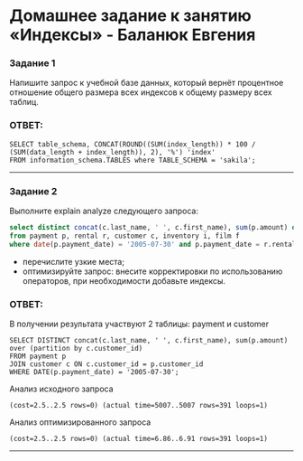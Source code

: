 # Домашнее задание к занятию «Индексы» - Баланюк Евгения

### Задание 1

Напишите запрос к учебной базе данных, который вернёт процентное отношение общего размера всех индексов к общему размеру всех таблиц.

### ОТВЕТ:
```
SELECT table_schema, CONCAT(ROUND((SUM(index_length)) * 100 / (SUM(data_length + index_length)), 2), '%') 'index'
FROM information_schema.TABLES where TABLE_SCHEMA = 'sakila';
```



---

### Задание 2

Выполните explain analyze следующего запроса:
```sql
select distinct concat(c.last_name, ' ', c.first_name), sum(p.amount) over (partition by c.customer_id, f.title)
from payment p, rental r, customer c, inventory i, film f
where date(p.payment_date) = '2005-07-30' and p.payment_date = r.rental_date and r.customer_id = c.customer_id and i.inventory_id = r.inventory_id
```
- перечислите узкие места;
- оптимизируйте запрос: внесите корректировки по использованию операторов, при необходимости добавьте индексы.

### ОТВЕТ:

В получении результата участвуют 2 таблицы: payment и customer

```
SELECT DISTINCT concat(c.last_name, ' ', c.first_name), sum(p.amount) over (partition by c.customer_id)
FROM payment p 
JOIN customer c ON c.customer_id = p.customer_id 
WHERE DATE(p.payment_date) = '2005-07-30';
```

Анализ исходного запроса
```
(cost=2.5..2.5 rows=0) (actual time=5007..5007 rows=391 loops=1)
```

Анализ оптимизированного запроса

```
(cost=2.5..2.5 rows=0) (actual time=6.86..6.91 rows=391 loops=1)
```

---
